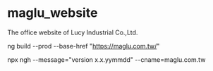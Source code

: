 # maglu_website
The office website of Lucy Industrial Co.,Ltd.

ng build --prod --base-href "https://maglu.com.tw/"

npx ngh --message="version x.x.yymmdd" --cname=maglu.com.tw
